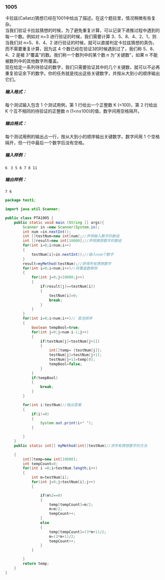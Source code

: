 ### 1005
卡拉兹(Callatz)猜想已经在1001中给出了描述。在这个题目里，情况稍微有些复杂。  
当我们验证卡拉兹猜想的时候，为了避免重复计算，可以记录下递推过程中遇到的每一个数。例如对 n=3 进行验证的时候，我们需要计算 3、5、8、4、2、1，则当我们对 n=5、8、4、2 进行验证的时候，就可以直接判定卡拉兹猜想的真伪，而不需要重复计算，因为这 4 个数已经在验证3的时候遇到过了，我们称 5、8、4、2 是被 3“覆盖”的数。我们称一个数列中的某个数 n 为“关键数”，如果 n 不能被数列中的其他数字所覆盖。  
现在给定一系列待验证的数字，我们只需要验证其中的几个关键数，就可以不必再重复验证余下的数字。你的任务就是找出这些关键数字，并按从大到小的顺序输出它们。  
##### 输入格式：  
每个测试输入包含 1 个测试用例，第 1 行给出一个正整数 K (<100)，第 2 行给出 K 个互不相同的待验证的正整数 n (1<n≤100)的值，数字间用空格隔开。  
##### 输出格式：  
每个测试用例的输出占一行，按从大到小的顺序输出关键数字。数字间用 1 个空格隔开，但一行中最后一个数字后没有空格。  
##### 输入样例：  
`6 `
`3 5 6 7 8 11`  
##### 输出样例：  
`7 6`  
```java
package test1;

import java.util.Scanner;

public class PTA1005 {
    public static void main (String [] args){
        Scanner in =new Scanner(System.in);
        int num =in.nextInt();
        int []testNum=new int[num];//声明输入数字的数组
        int []result=new int[10000];//声明猜想数字的数组
        for(int i=0;i<num;i++)
        {
            testNum[i]=in.nextInt();//输入num个数字
        }
        result=myMethod(testNum);//获得所有猜想数字
        for(int i=0;i<num;i++)//将覆盖数移除
        {
            for(int j=0;j<10000;j++)
            {
                if(result[j]==testNum[i])
                {
                    testNum[i]=0;
                    break;
                }
            }
        }
        for(int i=0;i<num;i++)// 冒泡排序
        {
            boolean tempBool=true;
            for(int j=0;j<num-i-1;j++)
            {
                if(testNum[j]<testNum[j+1])
                {
                    int[]temp= {testNum[j]};
                    testNum[j]=testNum[j+1];
                    testNum[j+1]=temp[0];
                    tempBool=false;
                }
            }
            if(tempBool)
            {
                break;
            }
        }

        for(int i:testNum)//输出答案
        {
            if(i!=0)
            {
                System.out.print(i+" ");
            }

        }
    }
    public static int[] myMethod(int[]testNum)//求所有猜想数字的方法

    {
        int[]temp=new int[10000];
        int tempCount=0;
        for(int i =0;i<testNum.length;i++)
        {
            int m=testNum[i];
            for(int j=0;j<testNum[i];j++)
            {

                if(m%2==0)
                {
                    temp[tempCount]=m/2;
                    m=m/2;
                    tempCount++;
                }
                else
                {
                    temp[tempCount]=(3*m+1)/2;
                    m=(3*m+1)/2;
                    tempCount++;
                }
            }

        }
        return temp;
    }
}
```

